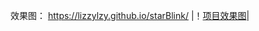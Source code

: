 效果图： https://lizzylzy.github.io/starBlink/
|！[项目效果图](https://github.com/Lizzylzy/starBlink/blob/master/demo.png)|
